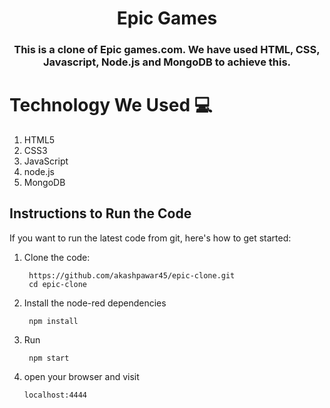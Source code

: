 
<h1 align="center" style="border-bottom: none;">Epic Games</h1>
<h3 align="center">This is a clone of Epic games.com. We have used HTML, CSS, Javascript, Node.js and MongoDB to achieve this.</h3>

# Technology We Used :computer: 

1. HTML5
2. CSS3
3. JavaScript
4. node.js
6. MongoDB


## Instructions to Run the Code 

If you want to run the latest code from git, here's how to get started:

1. Clone the code:

        https://github.com/akashpawar45/epic-clone.git
        cd epic-clone

2. Install the node-red dependencies

        npm install

3. Run

        npm start

3.  open your browser and visit

        localhost:4444


